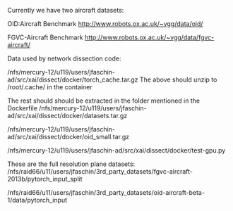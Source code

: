 Currently we have two aircraft datasets:

OID:Aircraft Benchmark
http://www.robots.ox.ac.uk/~vgg/data/oid/

FGVC-Aircraft Benchmark
http://www.robots.ox.ac.uk/~vgg/data/fgvc-aircraft/


Data used by network dissection code:

/nfs/mercury-12/u119/users/jfaschin-ad/src/xai/dissect/docker/torch_cache.tar.gz
The above should unzip to /root/.cache/ in the container

The rest should should be extracted in the folder mentioned in the Dockerfile
/nfs/mercury-12/u119/users/jfaschin-ad/src/xai/dissect/docker/datasets.tar.gz

/nfs/mercury-12/u119/users/jfaschin-ad/src/xai/dissect/docker/oid_small.tar.gz

/nfs/mercury-12/u119/users/jfaschin-ad/src/xai/dissect/docker/test-gpu.py


These are the full resolution plane datasets:
/nfs/raid66/u11/users/jfaschin/3rd_party_datasets/fgvc-aircraft-2013b/pytorch_input_split

/nfs/raid66/u11/users/jfaschin/3rd_party_datasets/oid-aircraft-beta-1/data/pytorch_input